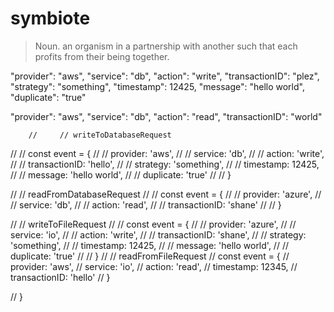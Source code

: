 # symbiote

> Noun. an organism in a partnership with another such that each profits from their being together.


"provider": "aws",
"service": "db",
"action": "write",
"transactionID": "plez",
"strategy": "something",
"timestamp": 12425,
"message": "hello world",
"duplicate": "true"


"provider": "aws",
        "service": "db",
        "action": "read",
        "transactionID": "world"

        //     // writeToDatabaseRequest
//     // const event = {
//     //     provider: 'aws',
//     //     service: 'db',
//     //     action: 'write',
//     //     transactionID: 'hello',
//     //     strategy: 'something',
//     //     timestamp: 12425,
//     //     message: 'hello world',
//     //     duplicate: 'true'
//     // }

//     // readFromDatabaseRequest
//     // const event = {
//     //     provider: 'azure',
//     //     service: 'db',
//     //     action: 'read',
//     //     transactionID: 'shane'
//     // }
    
    
//     // writeToFileRequest
//     // const event = {
//     //     provider: 'azure',
//     //     service: 'io',
//     //     action: 'write',
//     //     transactionID: 'shane',
//     //     strategy: 'something',
//     //     timestamp: 12425,
//     //     message: 'hello world',
//     //     duplicate: 'true'
//     // }
//     //  readFromFileRequest
//      const event = {
//         provider: 'aws',
//         service: 'io',
//         action: 'read',
//         timestamp: 12345,
//         transactionID: 'hello'
//     }
    

// }
